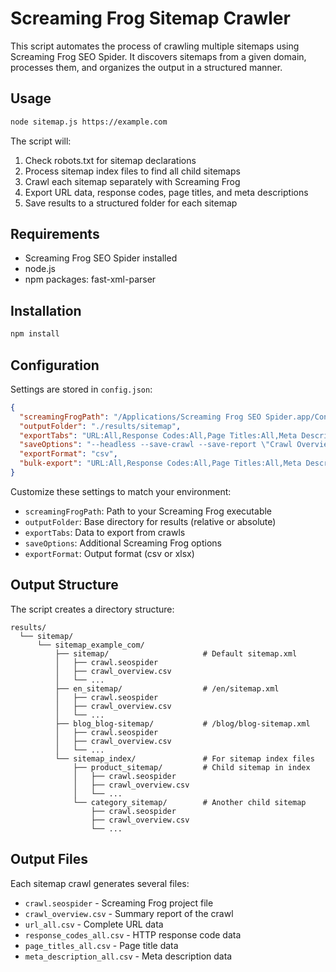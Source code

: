 # Screaming Frog Sitemap Crawler

This script automates the process of crawling multiple sitemaps using Screaming Frog SEO Spider. It discovers sitemaps from a given domain, processes them, and organizes the output in a structured manner.

## Usage

```bash
node sitemap.js https://example.com
```

The script will:

1. Check robots.txt for sitemap declarations
2. Process sitemap index files to find all child sitemaps
3. Crawl each sitemap separately with Screaming Frog
4. Export URL data, response codes, page titles, and meta descriptions
5. Save results to a structured folder for each sitemap

## Requirements

- Screaming Frog SEO Spider installed
- node.js
- npm packages: fast-xml-parser

## Installation

```bash
npm install
```

## Configuration

Settings are stored in `config.json`:

```json
{
  "screamingFrogPath": "/Applications/Screaming Frog SEO Spider.app/Contents/MacOS/ScreamingFrogSEOSpiderLauncher",
  "outputFolder": "./results/sitemap",
  "exportTabs": "URL:All,Response Codes:All,Page Titles:All,Meta Description:All",
  "saveOptions": "--headless --save-crawl --save-report \"Crawl Overview\"",
  "exportFormat": "csv",
  "bulk-export": "URL:All,Response Codes:All,Page Titles:All,Meta Description:All,Links:All Inlinks,Links:All Outlinks,Sitemaps:URLs in Sitemap"
}
```

Customize these settings to match your environment:

- `screamingFrogPath`: Path to your Screaming Frog executable
- `outputFolder`: Base directory for results (relative or absolute)
- `exportTabs`: Data to export from crawls
- `saveOptions`: Additional Screaming Frog options
- `exportFormat`: Output format (csv or xlsx)

## Output Structure

The script creates a directory structure:

```
results/
  └── sitemap/
      └── sitemap_example_com/
          ├── sitemap/                     # Default sitemap.xml
          │   ├── crawl.seospider
          │   ├── crawl_overview.csv
          │   └── ...
          ├── en_sitemap/                  # /en/sitemap.xml
          │   ├── crawl.seospider
          │   ├── crawl_overview.csv
          │   └── ...
          ├── blog_blog-sitemap/           # /blog/blog-sitemap.xml
          │   ├── crawl.seospider
          │   ├── crawl_overview.csv
          │   └── ...
          └── sitemap_index/               # For sitemap index files
              ├── product_sitemap/         # Child sitemap in index
              │   ├── crawl.seospider
              │   ├── crawl_overview.csv
              │   └── ...
              └── category_sitemap/        # Another child sitemap
                  ├── crawl.seospider
                  ├── crawl_overview.csv
                  └── ...
```

## Output Files

Each sitemap crawl generates several files:

- `crawl.seospider` - Screaming Frog project file
- `crawl_overview.csv` - Summary report of the crawl
- `url_all.csv` - Complete URL data
- `response_codes_all.csv` - HTTP response code data
- `page_titles_all.csv` - Page title data
- `meta_description_all.csv` - Meta description data
